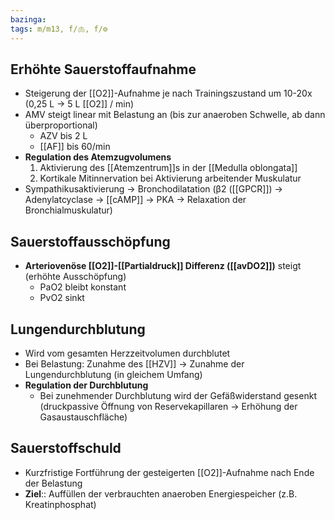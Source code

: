 ```yaml
---
bazinga: 
tags: m/m13, f/🫁, f/⚙️
---
```

## Erhöhte Sauerstoffaufnahme

- Steigerung der [[O2]]-Aufnahme je nach Trainingszustand um 10-20x (0,25 L → 5 L [[O2]] / min)
- AMV steigt linear mit Belastung an (bis zur anaeroben Schwelle, ab dann überproportional)
    - AZV bis 2 L
    - [[AF]] bis 60/min
- **Regulation des Atemzugvolumens**
    1. Aktivierung des [[Atemzentrum]]s in der [[Medulla oblongata]]
    2. Kortikale Mitinnervation bei Aktivierung arbeitender Muskulatur
- Sympathikusaktivierung → Bronchodilatation (β2 ([[GPCR]]) → Adenylatcyclase → [[cAMP]] → PKA → Relaxation der Bronchialmuskulatur)

## Sauerstoffausschöpfung

- **Arteriovenöse [[O2]]-[[Partialdruck]] Differenz ([[avDO2]])** steigt (erhöhte Ausschöpfung)
    - PaO2 bleibt konstant
    - PvO2 sinkt

## Lungendurchblutung

- Wird vom gesamten Herzzeitvolumen durchblutet
- Bei Belastung: Zunahme des [[HZV]] → Zunahme der Lungendurchblutung (in gleichem Umfang)
- **Regulation der Durchblutung**
    - Bei zunehmender Durchblutung wird der Gefäßwiderstand gesenkt (druckpassive Öffnung von Reservekapillaren → Erhöhung der Gasaustauschfläche)

## Sauerstoffschuld

- Kurzfristige Fortführung der gesteigerten [[O2]]-Aufnahme nach Ende der Belastung
- **Ziel**:: Auffüllen der verbrauchten anaeroben Energiespeicher (z.B. Kreatinphosphat)


